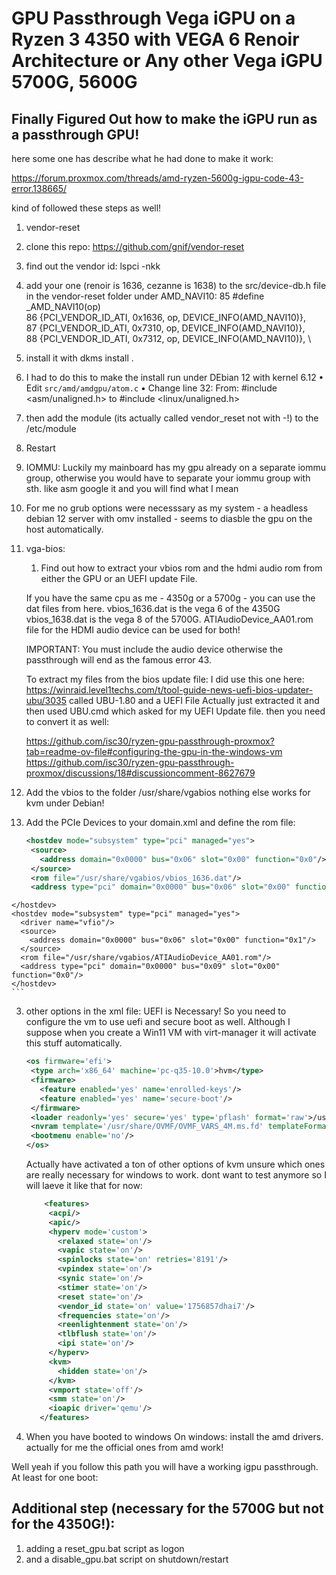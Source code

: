 # GPU Passthrough Vega iGPU on a Ryzen 3 4350 with VEGA 6 Renoir Architecture or Any other Vega iGPU 5700G, 5600G

## Finally Figured Out how to make the iGPU run as a passthrough GPU!

here some one has describe what he had done to make it work:

https://forum.proxmox.com/threads/amd-ryzen-5600g-igpu-code-43-error.138665/

kind of followed these steps as well!

1. vendor-reset
  1. clone this repo: https://github.com/gnif/vendor-reset
  2. find out the vendor id: lspci -nkk
  3. add your one (renoir is 1636, cezanne is 1638) to the src/device-db.h file in the vendor-reset folder under AMD_NAVI10:
      85 #define _AMD_NAVI10(op) \
      86     {PCI_VENDOR_ID_ATI, 0x1636, op, DEVICE_INFO(AMD_NAVI10)}, \
      87     {PCI_VENDOR_ID_ATI, 0x7310, op, DEVICE_INFO(AMD_NAVI10)}, \
      88     {PCI_VENDOR_ID_ATI, 0x7312, op, DEVICE_INFO(AMD_NAVI10)}, \
  4. install it with dkms install .
  5.  I had to do this to make the install run under DEbian 12 with kernel 6.12
    	•	Edit `src/amd/amdgpu/atom.c`
	    •	Change line 32: From:
       #include <asm/unaligned.h>
        to
       #include <linux/unaligned.h>
  6. then add the module (its actually called vendor_reset not with -!) to the /etc/module
  7. Restart
2. IOMMU: Luckily my mainboard has my gpu already on a separate iommu group, otherwise you would have to separate your iommu group with sth. like asm google it and you will find what I mean
3. For me no grub options were necesssary as my system - a headless debian 12 server with omv installed - seems to diasble the gpu on the host automatically.
4. vga-bios:
   1. Find out how to extract your vbios rom and the hdmi audio rom from either the GPU or an UEFI update File.
      
   If you have the same cpu as me - 4350g or a 5700g - you can use the dat files from here.
   vbios_1636.dat is the vega 6 of the 4350G
   vbios_1638.dat is the vega 8 of the 5700G.
   ATIAudioDevice_AA01.rom file for the HDMI audio device can be used for both!
     
   IMPORTANT: You must include the audio device otherwise the passthrough will end as the famous error 43.

   To extract my files from the bios update file: 
   I did use this one here: https://winraid.level1techs.com/t/tool-guide-news-uefi-bios-updater-ubu/3035 called UBU-1.80 and a UEFI File
   Actually just extracted it and then used UBU.cmd which asked for my UEFI Update file.
   then you need to convert it as well:
	
 	https://github.com/isc30/ryzen-gpu-passthrough-proxmox?tab=readme-ov-file#configuring-the-gpu-in-the-windows-vm
	https://github.com/isc30/ryzen-gpu-passthrough-proxmox/discussions/18#discussioncomment-8627679

  2. Add the vbios to the folder /usr/share/vgabios nothing else works for kvm under Debian!
  3. Add the PCIe Devices to your domain.xml and define the rom file:
     ```xml
     <hostdev mode="subsystem" type="pci" managed="yes">
      <source>
        <address domain="0x0000" bus="0x06" slot="0x00" function="0x0"/>
      </source>
      <rom file="/usr/share/vgabios/vbios_1636.dat"/>
      <address type="pci" domain="0x0000" bus="0x06" slot="0x00" function="0x0"/>
    </hostdev>
    <hostdev mode="subsystem" type="pci" managed="yes">
      <driver name="vfio"/>
      <source>
        <address domain="0x0000" bus="0x06" slot="0x00" function="0x1"/>
      </source>
      <rom file="/usr/share/vgabios/ATIAudioDevice_AA01.rom"/>
      <address type="pci" domain="0x0000" bus="0x09" slot="0x00" function="0x0"/>
    </hostdev>
    ```
3. other options in the xml file: UEFI is Necessary! So you need to configure the vm to use uefi and secure boot as well.
   Although I suppose when you create a Win11 VM with virt-manager it will activate this stuff automatically.
   
   ```xml
   <os firmware='efi'>
    <type arch='x86_64' machine='pc-q35-10.0'>hvm</type>
    <firmware>
      <feature enabled='yes' name='enrolled-keys'/>
      <feature enabled='yes' name='secure-boot'/>
    </firmware>
    <loader readonly='yes' secure='yes' type='pflash' format='raw'>/usr/share/OVMF/OVMF_CODE_4M.ms.fd</loader>
    <nvram template='/usr/share/OVMF/OVMF_VARS_4M.ms.fd' templateFormat='raw' format='raw'>/var/lib/libvirt/qemu/nvram/Win11_VARS.fd</nvram>
    <bootmenu enable='no'/>
   </os>
   ```

   Actually have activated a ton of other options of kvm unsure which ones are really necessary for windows to work.
   dont want to test anymore so I will laeve it like that for now:
	
   ```xml
	   <features>
	    <acpi/>
	    <apic/>
	    <hyperv mode='custom'>
	      <relaxed state='on'/>
	      <vapic state='on'/>
	      <spinlocks state='on' retries='8191'/>
	      <vpindex state='on'/>
	      <synic state='on'/>
	      <stimer state='on'/>
	      <reset state='on'/>
	      <vendor_id state='on' value='1756857dhai7'/>
	      <frequencies state='on'/>
	      <reenlightenment state='on'/>
	      <tlbflush state='on'/>
	      <ipi state='on'/>
	    </hyperv>
	    <kvm>
	      <hidden state='on'/>
	    </kvm>
	    <vmport state='off'/>
	    <smm state='on'/>
	    <ioapic driver='qemu'/>
	  </features>
   ```
5. When you have booted to windows On windows: install the amd drivers. actually for me the official ones from amd work!

Well yeah if you follow this path you will have a working igpu passthrough.
At least for one boot: 

  ## Additional step (necessary for the 5700G but not for the 4350G!):

  1. adding a reset_gpu.bat script as logon
  2. and a disable_gpu.bat script on shutdown/restart
